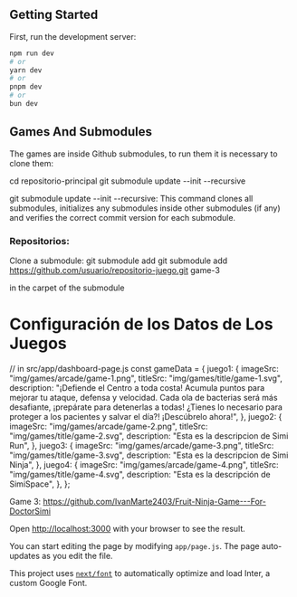 
## Getting Started

First, run the development server:

```bash
npm run dev
# or
yarn dev
# or
pnpm dev
# or
bun dev
```

## Games And Submodules
The games are inside Github submodules, to run them it is necessary to clone them:

cd repositorio-principal
git submodule update --init --recursive

git submodule update --init --recursive: This command clones all submodules, initializes any submodules inside other submodules (if any) and verifies the correct commit version for each submodule.

### Repositorios:
Clone a submodule: 
git submodule add git submodule add https://github.com/usuario/repositorio-juego.git game-3 

in the carpet of the submodule

# Configuración de los Datos de Los Juegos 
  // in src/app/dashboard-page.js
  const gameData = {
    juego1: {
      imageSrc: "img/games/arcade/game-1.png",
      titleSrc: "img/games/title/game-1.svg",
      description: "¡Defiende el Centro a toda costa! Acumula puntos para mejorar tu ataque, defensa y velocidad. Cada ola de bacterias será más desafiante, ¡prepárate para detenerlas a todas! ¿Tienes lo necesario para proteger a los pacientes y salvar el día?! ¡Descúbrelo ahora!",
    },
    juego2: {
      imageSrc: "img/games/arcade/game-2.png",
      titleSrc: "img/games/title/game-2.svg",
      description: "Esta es la descripcion de Simi Run",
    },
    juego3: {
      imageSrc: "img/games/arcade/game-3.png",
      titleSrc: "img/games/title/game-3.svg",
      description: "Esta es la descripcion de Simi Ninja",
    },
    juego4: {
      imageSrc: "img/games/arcade/game-4.png",
      titleSrc: "img/games/title/game-4.svg",
      description: "Esta es la descripción de SimiSpace",
    },
  };


Game 3: https://github.com/IvanMarte2403/Fruit-Ninja-Game---For-DoctorSimi


Open [http://localhost:3000](http://localhost:3000) with your browser to see the result.

You can start editing the page by modifying `app/page.js`. The page auto-updates as you edit the file.

This project uses [`next/font`](https://nextjs.org/docs/basic-features/font-optimization) to automatically optimize and load Inter, a custom Google Font.

